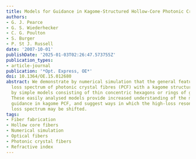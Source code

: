 ```yaml
---
title: Models for Guidance in Kagome-Structured Hollow-Core Photonic Crystal Fibres
authors:
- G. J. Pearce
- G. S. Wiederhecker
- C. G. Poulton
- S. Burger
- P. St J. Russell
date: '2007-10-01'
publishDate: '2025-01-03T02:26:47.573755Z'
publication_types:
- article-journal
publication: '*Opt. Express, OE*'
doi: 10.1364/OE.15.012680
abstract: We demonstrate by numerical simulation that the general features of the
  loss spectrum of photonic crystal fibres (PCF) with a kagome structure can be explained
  by simple models consisting of thin concentric hexagons or rings of glass in air.
  These easily analysed models provide increased understanding of the mechanism of
  guidance in kagome PCF, and suggest ways in which the high-loss resonances in the
  loss spectrum may be shifted.
tags:
- Fiber fabrication
- Hollow core fibers
- Numerical simulation
- Optical fibers
- Photonic crystal fibers
- Refractive index
---
```

